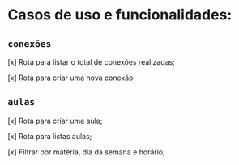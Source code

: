 
# Casos de uso e funcionalidades:

## `conexões`

 [x] Rota para listar o total de conexões realizadas;

 [x] Rota para criar uma nova conexão;


## `aulas`
 [x] Rota para criar uma aula;

 [x] Rota para listas aulas;
 
 [x] Filtrar por matéria, dia da semana e horário;


